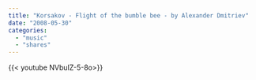 ```yaml
---
title: "Korsakov - Flight of the bumble bee - by Alexander Dmitriev"
date: "2008-05-30"
categories:
  - "music"
  - "shares"
---
```


<div style="width: 70vw;">{{< youtube NVbuIZ-5-8o>}}</div>
